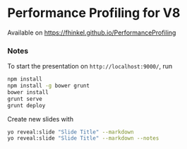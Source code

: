 # Performance Profiling for V8

Available on https://fhinkel.github.io/PerformanceProfiling

### Notes

To start the presentation on `http://localhost:9000/`, run

```sh
npm install
npm install -g bower grunt
bower install
grunt serve
grunt deploy
```

Create new slides with
```sh
yo reveal:slide "Slide Title" --markdown
yo reveal:slide "Slide Title" --markdown --notes
```

